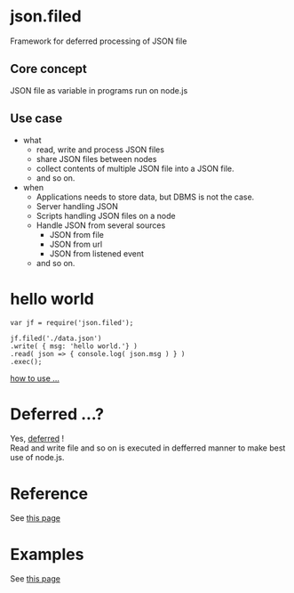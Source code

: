 # json.filed
Framework for deferred processing of JSON file

## Core concept
JSON file as variable in programs run on node.js

## Use case
+ what
    + read, write and process JSON files
    + share JSON files between nodes
    + collect contents of multiple JSON file into a JSON file.
    + and so on.
+ when
    + Applications needs to store data, but DBMS is not the case.
    + Server handling JSON
    + Scripts handling JSON files on a node
    + Handle JSON from several sources
        + JSON from file
        + JSON from url
        + JSON from listened event
    + and so on.


# hello world
    var jf = require('json.filed');

    jf.filed('./data.json')
    .write( { msg: 'hello world.'} )
    .read( json => { console.log( json.msg ) } )
    .exec();
[how to use ...](./document/how2use.md)

# Deferred ...?
Yes, [deferred](./document/HowDeferred.md) ! <br/>
Read and write file and so on is executed in defferred manner to make best use of node.js.

# Reference
See [this page](./document/reference.md)

# Examples
See [this page](./document/examples.md)
